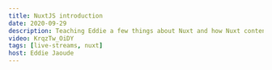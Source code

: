 ```yaml
---
title: NuxtJS introduction
date: 2020-09-29
description: Teaching Eddie a few things about Nuxt and how Nuxt content works. Watch Eddies reaction to the live editing feature of Nuxt content.
video: KrqzTw_OiDY
tags: [live-streams, nuxt]
host: Eddie Jaoude
---
```

